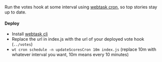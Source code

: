Run the votes hook at some interval using [webtask cron](https://webtask.io/docs/cron), so top stories stay up to date.

#### Deploy

- Install [webtask cli](https://webtask.io)
- Replace the url in index.js with the url of your deployed vote hook (`../votes`)
- `wt cron schedule -n updateScoresCron 10m index.js` (replace 10m with whatever interval you want, 10m means every 10 minutes)
